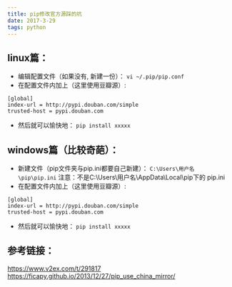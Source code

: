 ```yaml
---
title: pip修改官方源踩的坑
date: 2017-3-29
tags: python
---
```

## linux篇：
* 编辑配置文件（如果没有, 新建一份）：
`vi ~/.pip/pip.conf`
* 在配置文件内加上（这里使用豆瓣源）:
```
[global]
index-url = http://pypi.douban.com/simple
trusted-host = pypi.douban.com
```
* 然后就可以愉快地：
`pip install xxxxx`

## windows篇（比较奇葩）：
* 新建文件（pip文件夹与pip.ini都要自己新建）：
`C:\Users\用户名\pip\pip.ini`
注意：不是C:\Users\用户名\AppData\Local\pip下的 pip.ini
* 在配置文件内加上（这里使用豆瓣源）:
```
[global]
index-url = http://pypi.douban.com/simple
trusted-host = pypi.douban.com
```
* 然后就可以愉快地：
`pip install xxxxx`

## 参考链接：
https://www.v2ex.com/t/291817
https://ficapy.github.io/2013/12/27/pip_use_china_mirror/